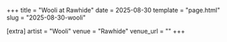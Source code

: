 +++
title = "Wooli at Rawhide"
date = 2025-08-30
template = "page.html"
slug = "2025-08-30-wooli"

[extra]
artist = "Wooli"
venue = "Rawhide"
venue_url = ""
+++
